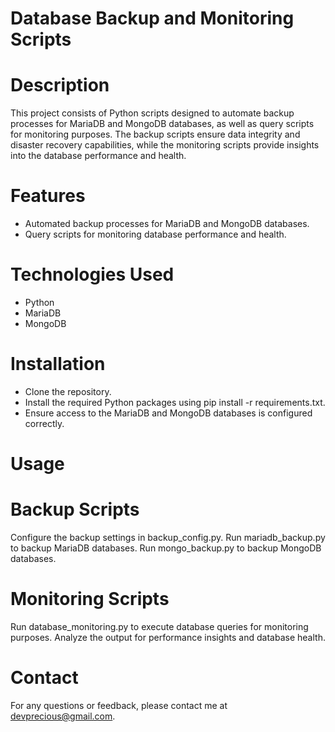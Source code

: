 # Database Backup and Monitoring Scripts

# Description

This project consists of Python scripts designed to automate backup processes for MariaDB and MongoDB databases, as well as query scripts for monitoring purposes. The backup scripts ensure data integrity and disaster recovery capabilities, while the monitoring scripts provide insights into the database performance and health.

# Features

- Automated backup processes for MariaDB and MongoDB databases.
- Query scripts for monitoring database performance and health.


# Technologies Used

 - Python
 - MariaDB
 - MongoDB
    
# Installation

  - Clone the repository.
  - Install the required Python packages using pip install -r requirements.txt.
  - Ensure access to the MariaDB and MongoDB databases is configured correctly.

# Usage

# Backup Scripts

  Configure the backup settings in backup_config.py.
  Run mariadb_backup.py to backup MariaDB databases.
  Run mongo_backup.py to backup MongoDB databases.

# Monitoring Scripts

  Run database_monitoring.py to execute database queries for monitoring purposes.
  Analyze the output for performance insights and database health.

# Contact

For any questions or feedback, please contact me at devprecious@gmail.com.

